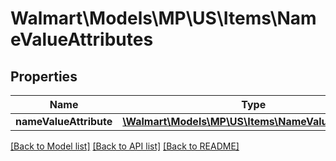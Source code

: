 # Walmart\Models\MP\US\Items\NameValueAttributes

## Properties

Name | Type | Description | Notes
------------ | ------------- | ------------- | -------------
**nameValueAttribute** | [**\Walmart\Models\MP\US\Items\NameValueAttribute[]**](NameValueAttribute.md) |  | [optional]


[[Back to Model list]](./) [[Back to API list]](../../../../../README.md#supported-apis) [[Back to README]](../../../../../README.md)
